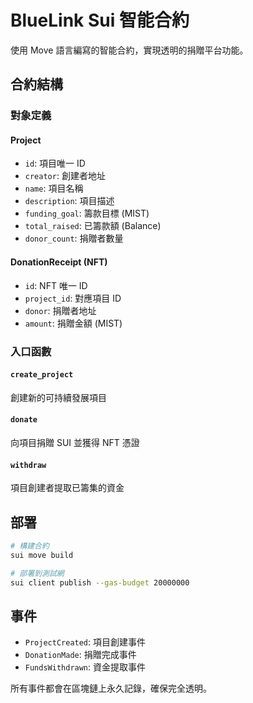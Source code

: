 # BlueLink Sui 智能合約

使用 Move 語言編寫的智能合約，實現透明的捐贈平台功能。

## 合約結構

### 對象定義

#### Project
- `id`: 項目唯一 ID
- `creator`: 創建者地址
- `name`: 項目名稱
- `description`: 項目描述
- `funding_goal`: 籌款目標 (MIST)
- `total_raised`: 已籌款額 (Balance<SUI>)
- `donor_count`: 捐贈者數量

#### DonationReceipt (NFT)
- `id`: NFT 唯一 ID
- `project_id`: 對應項目 ID
- `donor`: 捐贈者地址
- `amount`: 捐贈金額 (MIST)

### 入口函數

#### `create_project`
創建新的可持續發展項目

#### `donate`
向項目捐贈 SUI 並獲得 NFT 憑證

#### `withdraw`
項目創建者提取已籌集的資金

## 部署

```bash
# 構建合約
sui move build

# 部署到測試網
sui client publish --gas-budget 20000000
```

## 事件

- `ProjectCreated`: 項目創建事件
- `DonationMade`: 捐贈完成事件  
- `FundsWithdrawn`: 資金提取事件

所有事件都會在區塊鏈上永久記錄，確保完全透明。
